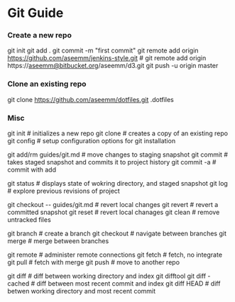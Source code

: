 # Git Guide

### Create a new repo
git init
git add .
git commit -m "first commit"
git remote add origin https://github.com/aseemm/jenkins-style.git # git remote add origin https://aseemm@bitbucket.org/aseemm/d3.git
git push -u origin master

### Clone an existing repo
git clone https://github.com/aseemm/dotfiles.git .dotfiles  

### Misc
git init # initializes a new repo
git clone # creates a copy of an existing repo
git config # setup configuration options for git installation

git add/rm guides/git.md # move changes to staging snapshot
git commit # takes staged snapshot and commits it to project history
git commit -a # commit with add

git status # displays state of wokring directory, and staged snapshot
git log # explore previous revisions of project

git checkout -- guides/git.md # revert local changes
git revert # revert a committed snapshot
git reset # revert local chanages
git clean # remove untracked files

git branch # create a branch
git checkout # navigate between branches
git merge # merge between branches

git remote # administer remote connections
git fetch # fetch, no integrate
git pull # fetch with merge
git push # move to another repo

git diff # diff between working directory and index
git difftool
git diff -cached # diff between most recent commit and index
git diff HEAD # diff betwen working directory and most recent commit